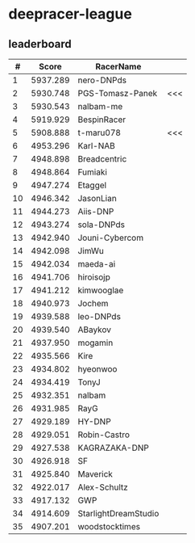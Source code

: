 # deepracer-league

## leaderboard

<!-- leaderboard -->
| # | Score | RacerName |   |
| - | ----- | --------- | - |
| 1 | 5937.289 | nero-DNPds | |
| 2 | 5930.748 | PGS-Tomasz-Panek | <<< |
| 3 | 5930.543 | nalbam-me | |
| 4 | 5919.929 | BespinRacer | |
| 5 | 5908.888 | t-maru078 | <<< |
| 6 | 4953.296 | Karl-NAB | |
| 7 | 4948.898 | Breadcentric | |
| 8 | 4948.864 | Fumiaki | |
| 9 | 4947.274 | Etaggel | |
| 10 | 4946.342 | JasonLian | |
| 11 | 4944.273 | Aiis-DNP | |
| 12 | 4943.274 | sola-DNPds | |
| 13 | 4942.940 | Jouni-Cybercom | |
| 14 | 4942.098 | JimWu | |
| 15 | 4942.034 | maeda-ai | |
| 16 | 4941.706 | hiroisojp | |
| 17 | 4941.212 | kimwooglae | |
| 18 | 4940.973 | Jochem | |
| 19 | 4939.588 | leo-DNPds | |
| 20 | 4939.540 | ABaykov | |
| 21 | 4937.950 | mogamin | |
| 22 | 4935.566 | Kire | |
| 23 | 4934.802 | hyeonwoo | |
| 24 | 4934.419 | TonyJ | |
| 25 | 4932.351 | nalbam | |
| 26 | 4931.985 | RayG | |
| 27 | 4929.189 | HY-DNP | |
| 28 | 4929.051 | Robin-Castro | |
| 29 | 4927.538 | KAGRAZAKA-DNP | |
| 30 | 4926.918 | SF | |
| 31 | 4925.840 | Maverick | |
| 32 | 4922.017 | Alex-Schultz | |
| 33 | 4917.132 | GWP | |
| 34 | 4914.609 | StarlightDreamStudio | |
| 35 | 4907.201 | woodstocktimes | |
